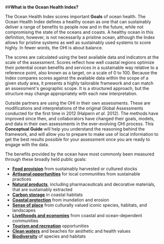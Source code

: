 ##**What is the Ocean Health Index?**

The Ocean Health Index scores important **Goals** of ocean health. The Ocean Health Index defines a healthy ocean as one that can sustainably deliver a range of benefits to people now and in the future, while not compromising the state of the oceans and coasts. A healthy ocean in this definition, however, is not necessarily a pristine ocean, although the Index allows for pristine systems as well as sustainably used systems to score highly. In fewer words, the OHI is about balance.

The scores are calculated using the best available data and indicators at the scale of the assessment. Scores reflect how well coastal regions optimize their potential ocean benefits and services in a sustainable way relative to a reference point, also known as a target, on a scale of 0 to 100. Because the Index compares scores against the available data within the scope of a given study area, it presents a highly tailorable framework and can match an assessment's geographic scope. It is a structured approach, but the structure may change appropriately with each new interpretation.

Outside partners are using the OHI in their own assessments. These are modifications and interpretations of the original Global Assessments conducted for the first time in 2012 (Halpern *et al.* 2012). The methods have improved since then, and collaborators have changed their goals, models, and data in their own assessments in the ever-evolving OHI process. This **Conceptual Guide** will help you understand the reasoning behind the framework, and will allow you to prepare to make use of local information to get the best results possible for your assessment once you are ready to engage with the data.

The benefits provided by the ocean have most commonly been measured through these broadly held public goals:

- [**Food provision**](FP_Philosophy) from sustainably harvested or cultured stocks
- [**Artisanal opportunities**](AO_Philosophy) for local communities from sustainable practices
- [**Natural products**](NP_Philosophy), including pharmaceuticals and decorative materials, that are sustainably extracted
- [**Carbon storage**](CS_Philosophy) in coastal habitats
- [**Coastal protection**](CP_Philosophy) from inundation and erosion
- [**Sense of place**](SP_Philosophy) from culturally valued iconic species, habitats, and landscapes
- [**Livelihoods and economies**](LE_Philosophy) from coastal and ocean-dependent communities
- [**Tourism and recreation**](TR_Philosophy) opportunities
- [**Clean waters**](CW_Philosophy) and beaches for aesthetic and health values
- [**Biodiversity**](BIO_Philosophy) of species and habitats
